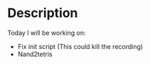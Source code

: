 # Description

Today I will be working on:
  - Fix init script (This could kill the recording)
  - Nand2tetris
